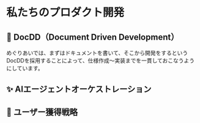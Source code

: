 # 私たちのプロダクト開発

## 📄 DocDD（Document Driven Development）
めぐりあいでは、まずはドキュメントを書いて、そこから開発をするというDocDDを採用することによって、仕様作成〜実装までを一貫しておこなうようにしています。

## ✨️ AIエージェントオーケストレーション

## 💨 ユーザー獲得戦略
